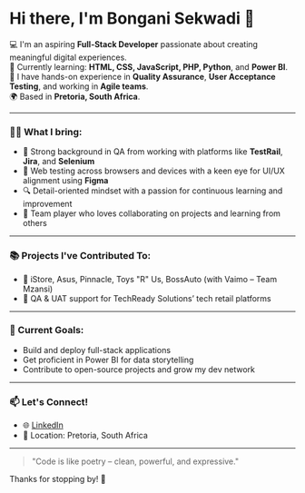 # Hi there, I'm Bongani Sekwadi 👋

💻 I'm an aspiring **Full-Stack Developer** passionate about creating meaningful digital experiences.  
🎯 Currently learning: **HTML, CSS, JavaScript, PHP, Python**, and **Power BI**.  
🧪 I have hands-on experience in **Quality Assurance**, **User Acceptance Testing**, and working in **Agile teams**.  
🌍 Based in **Pretoria, South Africa**.

---

### 👨‍💻 What I bring:
- 🧠 Strong background in QA from working with platforms like **TestRail**, **Jira**, and **Selenium**
- 📱 Web testing across browsers and devices with a keen eye for UI/UX alignment using **Figma**
- 🔍 Detail-oriented mindset with a passion for continuous learning and improvement
- 🤝 Team player who loves collaborating on projects and learning from others

---

### 📚 Projects I've Contributed To:
- 🛒 iStore, Asus, Pinnacle, Toys "R" Us, BossAuto (with Vaimo – Team Mzansi)
- 🧠 QA & UAT support for TechReady Solutions’ tech retail platforms

---

### 🌱 Current Goals:
- Build and deploy full-stack applications  
- Get proficient in Power BI for data storytelling  
- Contribute to open-source projects and grow my dev network  

---

### 📫 Let's Connect!
- 🌐 [LinkedIn](https://www.linkedin.com/in/bongani-sekwadi-901a69136)
- 📍 Location: Pretoria, South Africa

---

> "Code is like poetry – clean, powerful, and expressive."

Thanks for stopping by! 🚀
